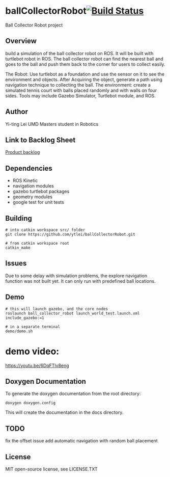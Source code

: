 # ballCollectorRobot[![Build Status](https://travis-ci.org/ytlei/ballCollectorRobot.svg?branch=master)](https://travis-ci.org/ytlei/ballCollectorRobot)

Ball Collector Robot project

## Overview
build a simulation of the ball collector robot on ROS. It will be built with turtlebot robot in ROS. The ball collector robot can find the nearest ball and goes to the ball and push them back to the corner for users to collect easily.

The Robot: Use turtlebot as a foundation and use the sensor on it to see the environment and objects. After Acquiring the object, generate a path using navigation technique to collecting the ball.
The environment: create a simulated tennis court with balls placed randomly and with
walls on four sides.
Tools may include Gazebo Simulator, Turtlebot module, and ROS.

## Author
Yi-ting Lei
UMD Masters student in Robotics

## Link to Backlog Sheet
[Product backlog](https://docs.google.com/a/umd.edu/spreadsheets/d/1lzo7GK30SF71DnFegieKbuoOMx1Z_jcZFoYa5Z1Lw1A/edit?usp=sharing)

## Dependencies
 * ROS Kinetic
 * navigation modules
 * gazebo turtlebot packages
 * geometry modules
 * google test for unit tests

## Building


```
# into catkin workspace src/ folder
git clone https://github.com/ytlei/ballCollectorRobot.git

# from catkin workspace root
catkin_make 
```

## Issues
Due to some delay with simulation problems, the explore navigation function was not built yet. It can only run with predefined ball locations.

## Demo

```
# this will launch gazebo, and the core nodes
roslaunch ball_collector_robot launch_world_test.launch.xml include_gazebo:=1

# in a separate terminal
demo/demo.sh 
```

# demo video:

https://youtu.be/6DqFTlv8eng

## Doxygen Documentation

To generate the doxygen documentation from the root directory:

```
doxygen doxygen.config
```

This will create the documentation in the docs directory.

## TODO
fix the offset issue
add automatic navigation with random ball placement
## License
MIT open-source license, see LICENSE.TXT
